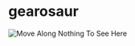 # gearosaur

![Move Along Nothing To See Here](http://s2.quickmeme.com/img/4f/4f4b7b8cce3a920b9263179cb28d7c822cdfaa49e6bcaa2fe215a34a2fc727c8.jpg)
